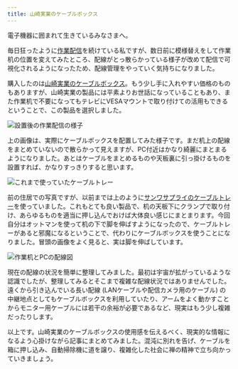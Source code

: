 ```yaml
---
title: 山崎実業のケーブルボックス
---
```

電子機器に囲まれて生きているみなさまへ。

毎日狂ったように[作業配信](https://www.youtube.com/c/r7kamura)を続けている私ですが、数日前に模様替えをして作業机の位置を変えてみたところ、配線がとっ散らかっている様子が改めて配信で可視化されるようになったため、配線管理をやっていく気持ちになりました。

購入したのは[山崎実業のケーブルボックス](https://www.amazon.co.jp/dp/B0846DPNPP)。もう少し手に入れやすい価格のものもありますが、山崎実業の製品には平素よりお世話になっていることもあり、また作業机で不要になってもテレビにVESAマウントで取り付けての活用もできるということで、この製品を選択しました。

![](https://lh6.googleusercontent.com/Ha3HB7lXos_xavquOlAtUwIlYWKiXQF4mr9nOUnbjjhwICoCBIr4etdJtzGCDJWINhQzDDCQVHbwv7iTB2xJ2NHDMj2g6kVcUXhZjBdDFkIanyFIdUTLGDxskiFRMRi8PE8wx1s0WhB1rER8lg "設置後の作業配信の様子")

上の画像は、実際にケーブルボックスを配置してみた様子です。まだ机上の配線をまとめていないので散らかって見えますが、PC付近はかなり綺麗にまとまるようになりました。あとはケーブルをまとめるものや天板裏に引っ掛けるものを設置すれば、かなりすっきりすると思います。

![](https://lh5.googleusercontent.com/h0TVFK8u5q41ILZF7GbIc77fNNAJS81jJ1Dhq53NNEB3mv4uMYVT1bJexgMtrY_TnKnJyQ80WrRRZ1hzJKuknjsgzK0vBaUH_pMpOIU7idvBT_fVsuHX9VCLlAGkMy4D7kbkJi0i9PotjpXE2Q "これまで使っていたケーブルトレー")

前の住居での写真ですが、以前までは上のように[サンワサプライのケーブルトレー](https://www.amazon.co.jp/dp/B01N6B5ST9)を使っていました。これもとても良い製品で、机の天板下にクランプで取り付け、あらゆるものを適当に押し込んでおけば大体良い感じにまとまります。今回自分はオットマンを使って机の下で脚を伸ばすようになったので、ケーブルトレーがあると邪魔になるということで、代わりにケーブルボックスを使うことになりました。冒頭の画像をよく見ると、実は脚を伸ばしています。

![](https://lh4.googleusercontent.com/higKpRi69AteP4uWafio87DxPjI6mkqXGY0941oDMIJA9YEGVjiUvdRILsqToKwAjobUHgczzJIuZ5RaeVNr32hZA0gCe4Jv_nXMpUjVZVYoCQuapil6xQFFdLfcoC5-zz0gL1Kocw1EkiOsXQ "作業机とPCの配線図")

現在の配線の状況を簡単に整理してみました。最初は宇宙が拡がっているような認識でしたが、整理してみるとそこまで複雑な配線状況ではありませんでした。遠くから引き込んでいる長い配線 (LANケーブルや配信カメラ用のケーブル) の中継地点としてもケーブルボックスを利用していたり、アームをよく動かすことからモニター用ケーブルには若干の余裕が必要であるなど、現実はもう少し複雑だったりします。

以上です。山崎実業のケーブルボックスの使用感を伝えるべく、現実的な情報になるよう心掛けながら記事にまとめてみました。混沌に別れを告げ、ケーブルを箱に押し込み、自動掃除機に道を譲り、複雑化した社会に禅の精神で立ち向かっていきましょう。
